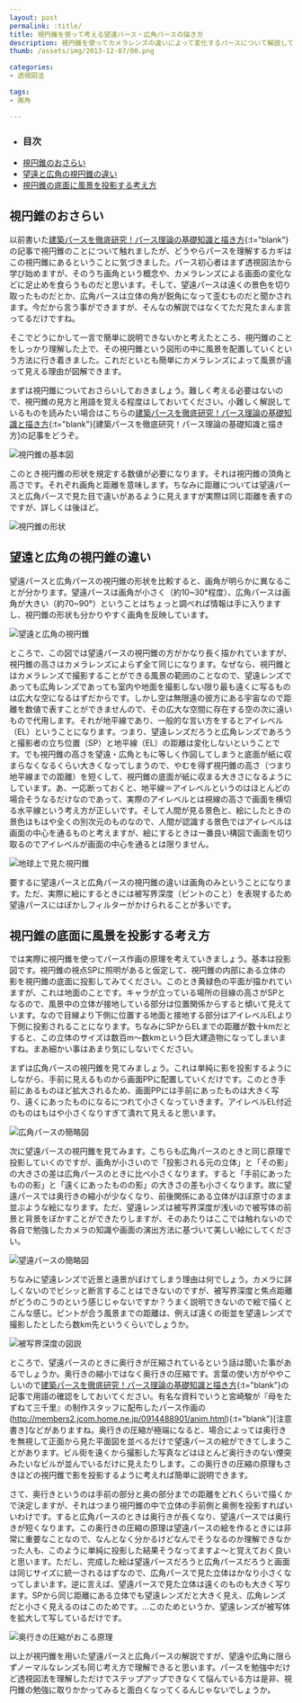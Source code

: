 ```yaml
---
layout: post
permalink: :title/
title: 視円錐を使って考える望遠パース・広角パースの描き方
description: 視円錐を使ってカメラレンズの違いによって変化するパースについて解説しています。望遠・広角パースを使った背景イラストの描き方はこれで理解できます。
thumb: /assets/img/2013-12-07/00.png

categories:
- 透視図法

tags:
- 画角

---
```


- ### 目次
- [視円錐のおさらい](#視円錐のおさらい)
- [望遠と広角の視円錐の違い](#望遠と広角の視円錐の違い)
- [視円錐の底面に風景を投影する考え方](#視円錐の底面に風景を投影する考え方)

## 視円錐のおさらい

以前書いた[建築パースを徹底研究！パース理論の基礎知識と描き方](/drawing-procedure-of-construction-perspective/index.html){:t="blank"}の記事で視円錐のことについて触れましたが、どうやらパースを理解するカギはこの視円錐にあるということに気づきました。パース初心者はまず透視図法から学び始めますが、そのうち画角という概念や、カメラレンズによる画面の変化などに足止めを食らうものだと思います。そして、望遠パースは遠くの景色を切り取ったものだとか、広角パースは立体の角が鋭角になって歪むものだと聞かされます。今だから言う事ができますが、そんなの解説ではなくてただ見たまんま言ってるだけですね。

そこでどうにかして一言で簡単に説明できないかと考えたところ、視円錐のことをしっかり理解した上で、その視円錐という図形の中に風景を配置していくという方法に行き着きました。これだといとも簡単にカメラレンズによって風景が違って見える理由が図解できます。

まずは視円錐についておさらいしておきましょう。難しく考える必要はないので、視円錐の見方と用語を覚える程度はしておいてください。小難しく解説しているものを読みたい場合はこちらの[建築パースを徹底研究！パース理論の基礎知識と描き方](/drawing-procedure-of-construction-perspective/index.html){:t="blank"}[建築パースを徹底研究！パース理論の基礎知識と描き方]の記事をどうぞ。

![視円錐の基本図](/assets/img/2013-12-07/01.png)

このとき視円錐の形状を規定する数値が必要になります。それは視円錐の頂角と高さです。それぞれ画角と距離を意味します。ちなみに距離については望遠パースと広角パースで見た目で違いがあるように見えますが実際は同じ距離を表すのですが、詳しくは後ほど。

![視円錐の形状](/assets/img/2013-12-07/02.png)

## 望遠と広角の視円錐の違い

望遠パースと広角パースの視円錐の形状を比較すると、画角が明らかに異なることが分かります。望遠パースは画角が小さく（約10~30°程度）、広角パースは画角が大きい（約70~90°）ということはちょっと調べれば情報は手に入りますし、視円錐の形状も分かりやすく画角を反映しています。

![望遠と広角の視円錐](/assets/img/2013-12-03/00.png)

ところで、この図では望遠パースの視円錐の方がかなり長く描かれていますが、視円錐の高さはカメラレンズによらず全て同じになります。なぜなら、視円錐とはカメラレンズで撮影することができる風景の範囲のことなので、望遠レンズであっても広角レンズであっても室内や地面を撮影しない限り最も遠くに写るものは広大な空になるはずだからです。しかし空は無限遠の彼方にある宇宙なので距離を数値で表すことができませんので、その広大な空間に存在する空の次に遠いもので代用します。それが地平線であり、一般的な言い方をするとアイレベル（EL）ということになります。つまり、望遠レンズだろうと広角レンズであろうと撮影者の立ち位置（SP）と地平線（EL）の距離は変化しないということです。でも視円錐の高さを望遠・広角ともに等しく作図してしまうと底面が紙に収まらなくなるくらい大きくなってしまうので、やむを得ず視円錐の高さ（つまり地平線までの距離）を短くして、視円錐の底面が紙に収まる大きさになるようにしています。あ、一応断っておくと、地平線＝アイレベルというのはほとんどの場合そうなるだけなのであって、実際のアイレベルとは視線の高さで画面を横切る水平線という考え方が正しいです。そして人間が見る景色と、絵にしたときの景色はもはや全くの別次元のものなので、人間が認識する景色ではアイレベルは画面の中心を通るものと考えますが、絵にするときは一番良い構図で画面を切り取るのでアイレベルが画面の中心を通るとは限りません。

![地球上で見た視円錐](/assets/img/2013-12-04/00.png)

要するに望遠パースと広角パースの視円錐の違いは画角のみということになります。ただ、実際に絵にするときには被写界深度（ピントのこと）を表現するため望遠パースにはぼかしフィルターがかけられることが多いです。

## 視円錐の底面に風景を投影する考え方

では実際に視円錐を使ってパース作画の原理を考えていきましょう。基本は投影図です。視円錐の視点SPに照明があると仮定して、視円錐の内部にある立体の影を視円錐の底面に投影してみてください。このとき黄緑色の平面が描かれていますが、これは地面のことです。キャラが立っている場所の目線の高さがSPとなるので、風景中の立体が接地している部分は位置関係からすると傾いて見えています。なので目線より下側に位置する地面と接地する部分はアイレベルELより下側に投影されることになります。ちなみにSPからELまでの距離が数十kmだとすると、この立体のサイズは数百m〜数kmという巨大建造物になってしまいますね。まあ細かい事はあまり気にしないでください。

まずは広角パースの視円錐を見てみましょう。これは単純に影を投影するようにしながら、手前に見えるものから画面PPに配置していくだけです。このとき手前にあるものほど拡大されるため、画面PPには手前にあったものは大きく写り、遠くにあったものになるにつれて小さくなっていきます。アイレベルEL付近のものはもはや小さくなりすぎて潰れて見えると思います。

![広角パースの簡略図](/assets/img/2013-12-05/00.png)

次に望遠パースの視円錐を見てみます。こちらも広角パースのときと同じ原理で投影していくのですが、画角が小さいので「投影される元の立体」と「その影」の大きさの差は広角パースのときに比べ小さくなります。すると「手前にあったものの影」と「遠くにあったものの影」の大きさの差も小さくなります。故に望遠パースでは奥行きの縮小が少なくなり、前後関係にある立体がほぼ原寸のまま並ぶような絵になります。ただ、望遠レンズは被写界深度が浅いので被写体の前景と背景をぼかすことができたりしますが、そのあたりはここでは触れないので各自で勉強したカメラの知識や画面の演出方法に基づいて美しい絵にしてください。

![望遠パースの簡略図](/assets/img/2013-12-07/06.png)

ちなみに望遠レンズで近景と遠景がぼけてしまう理由は何でしょう。カメラに詳しくないのでビシッと断言することはできないのですが、被写界深度と焦点距離がどうのこうのという感じじゃないですか？うまく説明できないので絵で描くとこんな感じ。ピントが合う風景までの距離は、例えば遠くの街並を望遠レンズで撮影したとしたら数km先というくらいでしょうか。

![被写界深度の図説](/assets/img/2013-12-07/07.png)

ところで、望遠パースのときに奥行きが圧縮されているという話は聞いた事があるでしょうか。奥行きの縮小ではなく奥行きの圧縮です。言葉の使い方がややこしいので[建築パースを徹底研究！パース理論の基礎知識と描き方](/drawing-procedure-of-construction-perspective/index.html){:t="blank"}の記事で用語の確認をしておいてください。有名な資料でいうと宮崎駿が『母をたずねて三千里』の制作スタッフに配布したパース作画の(http://members2.jcom.home.ne.jp/0914488901/anim.html){:t="blank"}[注意書き]などがありますね。奥行きの圧縮が極端になると、場合によっては奥行きを無視して正面から見た平面図を並べるだけで望遠パースの絵ができてしまうことがあります。ビル街を遠くから撮影した写真などはほとんど奥行きのない煙突みたいなビルが並んでいるだけに見えたりします。この奥行きの圧縮の原理もさきほどの視円錐で影を投影するように考えれば簡単に説明できます。

さて、奥行きというのは手前の部分と奥の部分までの距離をどれくらいで描くかで決定しますが、それはつまり視円錐の中で立体の手前側と奥側を投影すればいいわけです。すると広角パースのときは奥行きが長くなり、望遠パースでは奥行きが短くなります。この奥行きの圧縮の原理は望遠パースの絵を作るときには非常に重要なことなので、なんとなく分かるけどなんでそうなるのか理解できなかった人も、このように単純に投影した結果そうなってますよ〜と覚えておく良いと思います。ただし、完成した絵は望遠パースだろうと広角パースだろうと画面は同じサイズに統一されるはずなので、広角パースで見た立体はかなり小さくなってしまいます。逆に言えば、望遠パースで見た立体は遠くのものも大きく写ります。SPから同じ距離にある立体でも望遠レンズだと大きく見え、広角レンズだと小さく見えるのはこのためです。...このためというか、望遠レンズが被写体を拡大して写しているだけです。

![奥行きの圧縮がおこる原理](/assets/img/2013-12-07/08.png)

以上が視円錐を用いた望遠パースと広角パースの解説ですが、望遠や広角に限らずノーマルなレンズも同じ考え方で理解できると思います。パースを勉強中だけど透視図法を理解しただけでステップアップできなくて悩んでいる方は是非、視円錐の勉強に取りかかってみると面白くなってくるんじゃないでしょうか。
